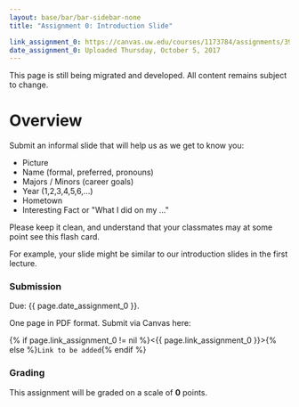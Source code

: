 ```yaml
---
layout: base/bar/bar-sidebar-none
title: "Assignment 0: Introduction Slide"

link_assignment_0: https://canvas.uw.edu/courses/1173784/assignments/3911334
date_assignment_0: Uploaded Thursday, October 5, 2017
---
```


<div class="alert alert-danger" markdown="1">
This page is still being migrated and developed. All content remains subject to change.
</div>

# Overview

Submit an informal slide that will help us as we get to know you:

- Picture
- Name (formal, preferred, pronouns)
- Majors / Minors (career goals)
- Year (1,2,3,4,5,6,...)
- Hometown
- Interesting Fact or "What I did on my ..."

Please keep it clean, and understand that your classmates may at some point see this flash card.

For example, your slide might be similar to our introduction slides in the first lecture.

### Submission

Due: {{ page.date_assignment_0 }}.

One page in PDF format. Submit via Canvas here:

{% if page.link_assignment_0 != nil %}<{{ page.link_assignment_0 }}>{% else %}`Link to be added`{% endif %}

### Grading

This assignment will be graded on a scale of __0__ points. 
